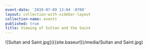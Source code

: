 ```yaml
---
event-date: '2019-07-09 13:04 -0700'
layout: collection-with-sidebar-layout
collection-name: events
published: true
title: Viewing of Sultan and the Saint
---
```

![Sultan and Saint.jpg]({{site.baseurl}}/media/Sultan and Saint.jpg)
